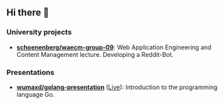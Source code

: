 ## Hi there 👋

<!--### Private Projects-->

### University projects

- **[schoenenberg/waecm-group-09](https://github.com/schoenenberg/waecm-group-09)**: Web Application Engineering and Content Management lecture. Developing a Reddit-Bot.

### Presentations

- **[wumaxd/golang-presentation](https://github.com/wumaxd/golang-presentation)** ([Live](https://wumaxd.github.io/golang-presentation/)): Introduction to the programming language Go.

<!--
**schoenenberg/schoenenberg** is a ✨ _special_ ✨ repository because its `README.md` (this file) appears on your GitHub profile.

Here are some ideas to get you started:

- 🔭 I’m currently working on ...
- 🌱 I’m currently learning ...
- 👯 I’m looking to collaborate on ...
- 🤔 I’m looking for help with ...
- 💬 Ask me about ...
- 📫 How to reach me: ...
- 😄 Pronouns: ...
- ⚡ Fun fact: ...
-->
